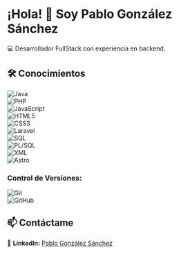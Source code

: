 # ¡Hola! 👋 Soy Pablo González Sánchez 

💻 Desarrollador FullStack con experiencia en backend.  
 
## 🛠️ Conocimientos  
![Java](https://img.shields.io/badge/-Java-007396?style=flat-square&logo=java&logoColor=white)  
![PHP](https://img.shields.io/badge/-PHP-777BB4?style=flat-square&logo=php&logoColor=white)  
![JavaScript](https://img.shields.io/badge/-JavaScript-F7DF1E?style=flat-square&logo=javascript&logoColor=black)  
![HTML5](https://img.shields.io/badge/-HTML5-E34F26?style=flat-square&logo=html5&logoColor=white)  
![CSS3](https://img.shields.io/badge/-CSS3-1572B6?style=flat-square&logo=css3&logoColor=white)  
![Laravel](https://img.shields.io/badge/-Laravel-FF2D20?style=flat-square&logo=laravel&logoColor=white)  
![SQL](https://img.shields.io/badge/-SQL-4479A1?style=flat-square&logo=postgresql&logoColor=white)  
![PL/SQL](https://img.shields.io/badge/-PL/SQL-003B57?style=flat-square&logo=oracle&logoColor=white)  
![XML](https://img.shields.io/badge/-XML-8A2BE2?style=flat-square)  
![Astro](https://img.shields.io/badge/-Astro-290F4D?style=flat-square&logo=astro&logoColor=white)


### **Control de Versiones:**  
![Git](https://img.shields.io/badge/-Git-F05032?style=flat-square&logo=git&logoColor=white)  
![GitHub](https://img.shields.io/badge/-GitHub-181717?style=flat-square&logo=github&logoColor=white)  

## 📫 Contáctame  
🔗 **LinkedIn:** [Pablo González Sánchez](https://www.linkedin.com/in/pablo-gonz%C3%A1lez-s%C3%A1nchez-8260a827a)
